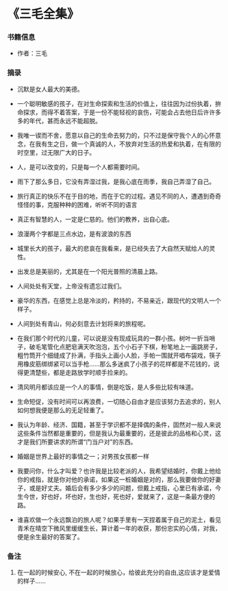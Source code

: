 # 《三毛全集》

### 书籍信息

- 作者：三毛

### 摘录

- 沉默是女人最大的美德。

- 一个聪明敏感的孩子，在对生命探索和生活的价值上，往往因为过份执着，拚命探求，而得不着答案，于是一份不能轻视的哀伤，可能会占去他日后许许多多的年代，甚而永远不能超脱。

- 我唯一锲而不舍，愿意以自己的生命去努力的，只不过是保守我个人的心怀意念，在我有生之日，做一个真诚的人，不放弃对生活的热爱和执着，在有限的时空里，过无限广大的日子。

- 人，是可以改变的，只是每一个人都需要时间。

- 雨下了那么多日，它没有弄湿过我，是我心底在雨季，我自己弄湿了自己。

- 旅行真正的快乐不在于目的地，而在于它的过程。遇见不同的人，遭遇到奇奇怪怪的事，克服种种的困难，听听不同的语言

- 真正有智慧的人，一定是仁慈的。他们的教养，出自心底。

- 浪漫两个字都是三点水边，是有波浪的东西

- 城里长大的孩子，最大的悲哀在我看来，是已经失去了大自然天赋给人的灵性。

- 出发总是美丽的，尤其是在一个阳光普照的清晨上路。

- 人间处处有天堂，上帝没有遗忘过我们。

- 豪华的东西，在感觉上总是冷淡的，矜持的，不易亲近，跟现代的文明人一个样子。

- 人间到处有青山，何必刻意去计划将来的旅程呢。

- 在我们那个时代的儿童，可以说是没有现成玩具的一群小孩。树叶一折当哨子，破毛笔管化点肥皂满天吹泡泡，五个小石子下棋，粉笔地上一画跳房子，粗竹筒开个细缝成了扑满，手指头上画小人脸，手帕一围就开唱布袋戏，筷子用橡皮筋绑绑紧可以当手枪……那么多迷疯了小孩子的花样都是不花钱的，说得更清楚些，都是走路放学时顺手捡来的。

- 清风明月都该应是一个人的事情，倒是吃饭，是人多些比较有味道。

- 生命短促，没有时间可以再浪费，一切随心自由才是应该努力去追求的，别人如何想我便是那么的无足轻重了。

- 我认为年龄、经济、国籍，甚至于学识都不是择偶的条件，固然对一般人来说这些条件当然都是重要的，但是我认为最重要的，还是彼此的品格和心灵，这才是我们所要讲求的所谓“门当户对”的东西。

- 婚姻是世界上最好的事情之一；对男孩女孩都一样

- 我要问你，什么才叫爱？也许我是比较老派的人，我希望结婚时，你戴上他给你的戒指，就是你对他的承诺，如果这一桩婚姻是对的，那么我要做你的好妻子，或是好丈夫。婚后会有多少多少的问题，但戴上戒指，心里已有承诺，今生今世，好也好，坏也好，生也好，死也好，爱就来了，这是一条最方便的路。

- 谁喜欢做一个永远飘泊的旅人呢？如果手里有一天捏着属于自己的泥土，看见青禾在晴空下微风里缓缓生长，算计着一年的收获，那份忠实的心情，对我，便是余生最好的答案了。


### 备注

1. 在一起的时候安心, 不在一起的时候放心，给彼此充分的自由,这应该才是爱情的样子……
